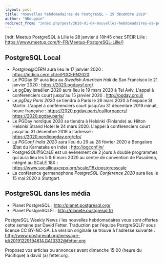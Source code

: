 ```yaml
---
layout: post
title: "Nouvelles hebdomadaires de PostgreSQL - 29 décembre 2019"
author: "NBougain"
redirect_from: "index.php?post/2020-01-04-nouvelles-hebdomadaires-de-postgresql-29-decembre-2019 "
---
```



<p>[ndt: Meetup PostgreSQL à Lille le 28 janvier à 18h45 chez SFEIR Lille&nbsp;: <a target="_blank" href="https://www.meetup.com/fr-FR/Meetup-PostgreSQL-Lille/">https://www.meetup.com/fr-FR/Meetup-PostgreSQL-Lille/</a>]</p>

<h2>PostgreSQL Local</h2>

<ul>

<li><em>Postgres@CERN</em> aura lieu le 17 janvier 2020&nbsp;: <a target="_blank" href="https://indico.cern.ch/e/PGCERN2020">https://indico.cern.ch/e/PGCERN2020</a></li>

<li>Le PGDay SF aura lieu au <em>Swedish American Hall</em> de San Francisco le 21 janvier 2020&nbsp;: <a target="_blank" href="https://2020.pgdaysf.org/">https://2020.pgdaysf.org/</a></li>

<li>Le pgDay isra&eacute;lien 2020 aura lieu le 19 mars 2020 &agrave; Tel Aviv. L'appel &agrave; conf&eacute;renciers court jusqu'au 15 janvier 2020&nbsp;: <a target="_blank" href="http://pgday.org.il/">http://pgday.org.il/</a></li>

<li>Le <em>pgDay Paris 2020</em> se tiendra &agrave; Paris le 26 mars 2020 &agrave; l'espace St Martin. L'appel &agrave; conf&eacute;renciers court jusqu'au 31 d&eacute;cembre 2019 minuit, heure fran&ccedil;aise&nbsp;: <a target="_blank" href="https://2020.pgday.paris/callforpapers/">https://2020.pgday.paris/callforpapers/</a> <a target="_blank" href="https://2020.pgday.paris/">https://2020.pgday.paris/</a></li>

<li>Le PGDay nordique 2020 se tiendra &agrave; Helsinki (Finlande) au Hilton Helsinki Strand Hotel le 24 mars 2020. L'appel &agrave; conf&eacute;renciers court jusqu'au 31 d&eacute;cembre 2019 &agrave; l'adresse&nbsp;: <a target="_blank" href="https://2020.nordicpgday.org/cfp/">https://2020.nordicpgday.org/cfp/</a></li>

<li>La <em>PGConf India 2020</em> aura lieu du 26 au 28 f&eacute;vrier 2020 &agrave; Bengalore (&Eacute;tat du Karnataka en Inde)&nbsp;: <a target="_blank" href="http://pgconf.in/">http://pgconf.in/</a></li>

<li>PostgreSQL@SCaLE est un &eacute;v&eacute;nement de 2 jours &agrave; double programmes qui aura lieu les 5 & 6 mars 2020 au centre de convention de Pasadena, int&eacute;gr&eacute; au SCaLE 18X&nbsp;: <a target="_blank" href="https://www.socallinuxexpo.org/scale/18x/postgresscale">https://www.socallinuxexpo.org/scale/18x/postgresscale</a></li>

<li>La conf&eacute;rence germanophone <em>PostgreSQL Conference 2020</em> aura lieu le 15 mai 2020 &agrave; Stuttgart.</li>

</ul>

<!--more-->


<h2>PostgreSQL dans les m&eacute;dia</h2>

<ul>

<li>Planet PostgreSQL : <a target="_blank" href="http://planet.postgresql.org/">http://planet.postgresql.org/</a></li>

<li>Planet PostgreSQLFr : <a target="_blank" href="http://planete.postgresql.fr/">http://planete.postgresql.fr/</a></li>

</ul>

<p>PostgreSQL Weekly News / les nouvelles hebdomadaires vous sont offertes cette semaine par David Fetter. Traduction par l'&eacute;quipe PostgreSQLFr sous licence CC BY-NC-SA. La version originale se trouve &agrave; l'adresse suivante : <a target="_blank" href="http://www.postgresql.org/message-id/20191229194614.GA13332@fetter.org">http://www.postgresql.org/message-id/20191229194614.GA13332@fetter.org</a></p>

<p>Proposez vos articles ou annonces avant dimanche 15:00 (heure du Pacifique) &agrave; david (a) fetter.org.</p>